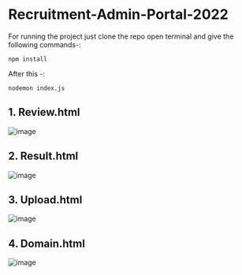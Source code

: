# Recruitment-Admin-Portal-2022

For running the project just clone the repo open terminal and give the following commands-:

```
npm install
```

After this -:
```
nodemon index.js
```


## 1. Review.html

![image](https://user-images.githubusercontent.com/78701779/151344125-25e9d6ac-d5d1-48cf-8606-cb12632bff36.png)

## 2. Result.html

![image](https://user-images.githubusercontent.com/78701779/151301984-b3057213-878f-4df4-8de8-c1a1a7182a36.png)

## 3. Upload.html

![image](https://user-images.githubusercontent.com/78701779/151302047-5c7e8023-7ef3-40fd-8488-b04b59f163d2.png)


## 4. Domain.html

![image](https://user-images.githubusercontent.com/78701779/151389509-c6f03530-1198-4edc-9f26-cf7bcde6bf18.png)
